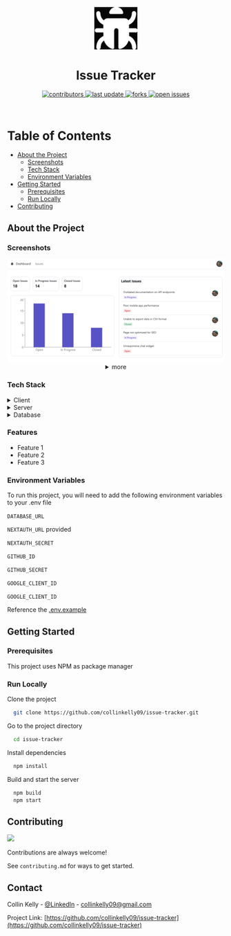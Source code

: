 <!--
Hey, thanks for using the awesome-readme-template template.  
If you have any enhancements, then fork this project and create a pull request 
or just open an issue with the label "enhancement".

Don't forget to give this project a star for additional support ;)
Maybe you can mention me or this repo in the acknowledgements too
-->
<div align="center">


  <img src="assets/logo.png" alt="logo" width="100" height="auto" />
  <h1>Issue Tracker</h1>
  
  <!-- <p>
    An awesome README template for your projects! 
  </p>
   -->
  
<!-- Badges -->
<p>
  <a href="https://github.com/collinkelly09/Issue-Tracker/graphs/contributors">
    <img src="https://img.shields.io/github/contributors/collinkelly09/issue-tracker" alt="contributors" />
  </a>
  <a href="">
    <img src="https://img.shields.io/github/last-commit/collinkelly09/issue-tracker" alt="last update" />
  </a>
  <a href="https://github.com/collinkelly09/Issue-Tracker/forks">
    <img src="https://img.shields.io/github/forks/collinkelly09/issue-tracker" alt="forks" />
  </a>
  <a href="https://github.com/collinkelly09/issue-tracker/issues/">
    <img src="https://img.shields.io/github/issues/collinkelly09/issue-tracker" alt="open issues" />
  </a>
 
</p>
   
<!-- <h4>
    <a href="https://github.com/collinkelly09/issue-tracker/">View Demo</a>
  <span> · </span>
    <a href="https://github.com/collinkelly09/issue-tracker">Documentation</a>
  <span> · </span>
    <a href="https://github.com/Louis3797/collinkelly09/issue-tracker/issues/">Report Bug</a>
  <span> · </span>
    <a href="https://github.com/collinkelly09/issue-tracker/issues/">Request Feature</a>
  </h4> -->
</div>

<br />

<!-- Table of Contents -->
# Table of Contents

- [About the Project](#about-the-project)
  * [Screenshots](#screenshots)
  * [Tech Stack](#tech-stack)
  <!-- * [Features](#features) -->
  <!-- * [Color Reference](#color-reference) -->
  * [Environment Variables](#environment-variables)
- [Getting Started](#getting-started)
  * [Prerequisites](#prerequisites)
  <!-- * [Installation](#installation)
  * [Running Tests](#running-tests) -->
  * [Run Locally](#run-locally)
  <!-- * [Deployment](#deployment) -->
- [Contributing](#contributing)
  

<!-- About the Project -->
## About the Project


<!-- Screenshots -->
### Screenshots

<div align="center"> 
  <img src="assets\dashboard.png" alt="dashboard" />
  <details>
  <summary>more</summary>
  <img src="assets\issues.png" alt="issues" />
  <img src="assets\issue_details.png" alt="issue details" />
  <img src="assets\new_issue.png" alt="new issue" />
</details>
</div>


<!-- TechStack -->
### Tech Stack

<details>
  <summary>Client</summary>
  <ul>
    <li><a href="https://www.typescriptlang.org/">Typescript</a></li>
    <li><a href="https://nextjs.org/">Next.js</a></li>
    <li><a href="https://reactjs.org/">React.js</a></li>
    <li><a href="https://tailwindcss.com/">TailwindCSS</a></li>
    <li><a href="https://www.radix-ui.com/">Radix-UI</a></li>
  </ul>
</details>

<details>
  <summary>Server</summary>
  <ul>
    <li><a href="https://www.typescriptlang.org/">Typescript</a></li>
    <li><a href="https://nextjs.org/">Next.js</a></li>
    <li><a href="https://www.prisma.io/">Prisma</a></li>
  </ul>
</details>

<details>
<summary>Database</summary>
  <ul>
    <li><a href="https://www.mysql.com/">MySQL</a></li>
  </ul>
</details>


<!-- Features -->
### Features

- Feature 1
- Feature 2
- Feature 3

<!-- ! **************************************************** -->

<!-- Color Reference -->
<!-- ### Color Reference

| Color             | Hex                                                                |
| ----------------- | ------------------------------------------------------------------ |
| Primary Color | ![#222831](https://via.placeholder.com/10/222831?text=+) #222831 |
| Secondary Color | ![#393E46](https://via.placeholder.com/10/393E46?text=+) #393E46 |
| Accent Color | ![#00ADB5](https://via.placeholder.com/10/00ADB5?text=+) #00ADB5 |
| Text Color | ![#EEEEEE](https://via.placeholder.com/10/EEEEEE?text=+) #EEEEEE | -->



<!-- ! **************************************************** -->

<!-- Env Variables -->
### Environment Variables

To run this project, you will need to add the following environment variables to your .env file


`DATABASE_URL`

`NEXTAUTH_URL` provided

`NEXTAUTH_SECRET`

`GITHUB_ID`

`GITHUB_SECRET`

`GOOGLE_CLIENT_ID`

`GOOGLE_CLIENT_ID`

Reference the [.env.example](.env.example)

<!-- Getting Started -->
## Getting Started

<!-- Prerequisites -->
### Prerequisites

This project uses NPM as package manager

<!-- ```bash
 npm install --global yarn
``` -->
<!-- ! **************************************************** -->

<!-- Installation -->
<!-- ### Installation

Install my-project with npm

```bash
  yarn install my-project
  cd my-project
``` -->
   
<!-- Running Tests -->
<!-- ### Running Tests

To run tests, run the following command

```bash
  yarn test test
``` -->

<!-- ! **************************************************** -->

<!-- Run Locally -->
### Run Locally

Clone the project

```bash
  git clone https://github.com/collinkelly09/issue-tracker.git
```

Go to the project directory

```bash
  cd issue-tracker
```

Install dependencies

```bash
  npm install
```

Build and start the server

```bash
  npm build
  npm start
```

<!-- ! **************************************************** -->
<!-- Deployment -->
<!-- ### Deployment

To deploy this project run

```bash
  yarn deploy
``` -->


<!-- Usage -->
<!-- ## Usage

Use this space to tell a little more about your project and how it can be used. Show additional screenshots, code samples, demos or link to other resources.


```javascript
import Component from 'my-project'

function App() {
  return <Component />
}
``` -->

<!-- ! **************************************************** -->

<!-- Contributing -->
## Contributing

<a href="https://github.com/collinkelly09/issue-tracker/graphs/contributors">
  <img src="https://contrib.rocks/image?repo=collinkelly09/issue-tracker" />
</a>


Contributions are always welcome!

See `contributing.md` for ways to get started.





<!-- Contact -->
## Contact

Collin Kelly - [@LinkedIn](https://www.linkedin.com/in/collinkelly09/) - collinkelly09@gmail.com

Project Link: [https://github.com/collinkelly09/issue-tracker](https://github.com/collinkelly09/issue-tracker)
